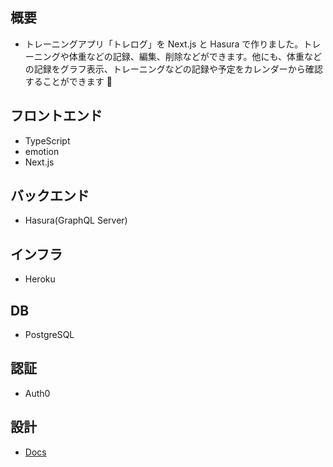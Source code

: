 ## 概要

-   トレーニングアプリ「トレログ」を Next.js と Hasura で作りました。トレーニングや体重などの記録、編集、削除などができます。他にも、体重などの記録をグラフ表示、トレーニングなどの記録や予定をカレンダーから確認することができます 💪

## フロントエンド

-   TypeScript
-   emotion
-   Next.js

## バックエンド

-   Hasura(GraphQL Server)

## インフラ

-   Heroku

## DB

-   PostgreSQL

## 認証

- Auth0

## 設計

-   [Docs](https://github.com/ryosuke1256/Torerogu/docs)
